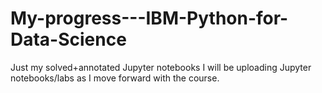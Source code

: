# My-progress---IBM-Python-for-Data-Science
Just my solved+annotated Jupyter notebooks
I will be uploading Jupyter notebooks/labs as I move forward with the course.
